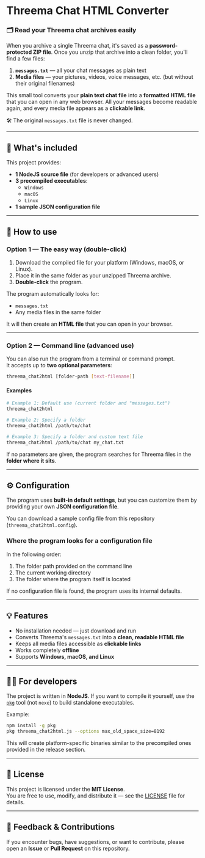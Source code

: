 # Threema Chat HTML Converter

### 🗂️ Read your Threema chat archives easily

When you archive a single Threema chat, it's saved as a **password-protected ZIP file**.
Once you unzip that archive into a clean folder, you'll find a few files:

1. **`messages.txt`** — all your chat messages as plain text  
2. **Media files** — your pictures, videos, voice messages, etc. (but without their original filenames)

This small tool converts your **plain text chat file** into a **formatted HTML file** that you can open in any web browser.
All your messages become readable again, and every media file appears as a **clickable link**.

🛠️ The original `messages.txt` file is never changed.

---

## 🧰 What's included

This project provides:
- **1 NodeJS source file** (for developers or advanced users)
- **3 precompiled executables**:
  - `Windows`  
  - `macOS`  
  - `Linux`
- **1 sample JSON configuration file**

---

## 🚀 How to use

### Option 1 — The easy way (double-click)
1. Download the compiled file for your platform (Windows, macOS, or Linux).  
2. Place it in the same folder as your unzipped Threema archive.  
3. **Double-click** the program.

The program automatically looks for:
- `messages.txt`
- Any media files in the same folder

It will then create an **HTML file** that you can open in your browser.

---

### Option 2 — Command line (advanced use)
You can also run the program from a terminal or command prompt.  
It accepts up to **two optional parameters**:

```bash
threema_chat2html [folder-path [text-filename]]
```

#### Examples
```bash
# Example 1: Default use (current folder and "messages.txt")
threema_chat2html

# Example 2: Specify a folder
threema_chat2html /path/to/chat

# Example 3: Specify a folder and custom text file
threema_chat2html /path/to/chat my_chat.txt
```

If no parameters are given, the program searches for Threema files in the **folder where it sits**.

---

## ⚙️ Configuration

The program uses **built-in default settings**, but you can customize them by providing your own **JSON configuration file**.

You can download a sample config file from this repository (`threema_chat2html.config`).

### Where the program looks for a configuration file
In the following order:

1. The folder path provided on the command line  
2. The current working directory  
3. The folder where the program itself is located  

If no configuration file is found, the program uses its internal defaults.

---

## 💡 Features
- No installation needed — just download and run  
- Converts Threema's `messages.txt` into a **clean, readable HTML file**
- Keeps all media files accessible as **clickable links**  
- Works completely **offline**  
- Supports **Windows, macOS, and Linux**

---

## 🧑‍💻 For developers
The project is written in **NodeJS**.
If you want to compile it yourself, use the [`pkg`](https://github.com/vercel/pkg) tool (not `nexe`) to build standalone executables.

Example:
```bash
npm install -g pkg
pkg threema_chat2html.js --options max_old_space_size=8192
```

This will create platform-specific binaries similar to the precompiled ones provided in the release section.

---

## 📄 License
This project is licensed under the **MIT License**.  
You are free to use, modify, and distribute it — see the [LICENSE](LICENSE) file for details.

---

## 💬 Feedback & Contributions
If you encounter bugs, have suggestions, or want to contribute, please open an **Issue** or **Pull Request** on this repository.
